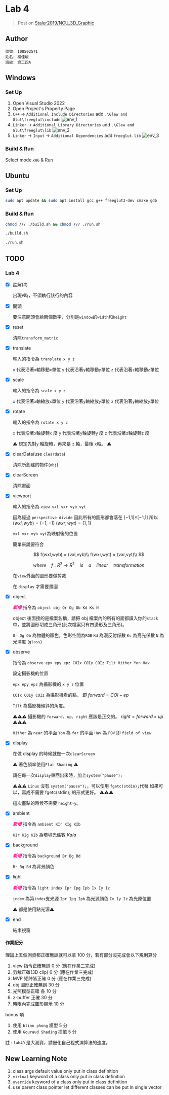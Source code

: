 # Lab 4

> Post on [Staler2019/NCU_3D_Graphic](https://github.com/Staler2019/NCU_3D_Graphic)

## Author

```
學號: 108502571
姓名: 楊佳峻
班級: 資工四A
```

## Windows

### Set Up

1. Open Visual Studio 2022
2. Open Project's Property Page
3. `C++` -> `Additional Include Directories` add `.\Glew and Glut\freeglut\include`
   ![env_1](./doc/env_1.png)
4. `Linker` -> `Additional Library Directories` add `.\Glew and Glut\freeglut\lib`
   ![env_2](./doc/env_2.png)
5. `Linker` -> `Input` -> `Additional Dependencies` add `freeglut.lib`
   ![env_3](./doc/env_3.png)

### Build & Run

Select mode `x86` & Run

## Ubuntu

### Set Up

```.sh
sudo apt update && sudo apt install gcc g++ freeglut3-dev cmake gdb
```

### Build & Run

```.sh
chmod 777 ./build.sh && chmod 777 ./run.sh
```

```.sh
./build.sh
```

```.sh
./run.sh
```

## TODO

### Lab 4

- [x] 註解(#)

  出現`#`時，不須執行該行的內容

- [x] 開頭

  要注意開頭會給兩個數字，分別是`window`的`width`和`height`

- [x] reset

  清除`transform_matrix`

- [x] translate

  輸入的指令為 `translate x y z`

  `x` 代表沿著`x`軸移動`x`單位
  `y` 代表沿著`y`軸移動`y`單位
  `z` 代表沿著`z`軸移動`z`單位

- [x] scale

  輸入的指令為 `scale x y z`

  `x` 代表沿著`x`軸縮放`x`單位
  `y` 代表沿著`y`軸縮放`y`單位
  `z` 代表沿著`y`軸縮放`y`單位

- [x] rotate

  輸入的指令為 `rotate x y z`

  `x` 代表沿著`x`軸旋轉`x` 度
  `y` 代表沿著`y`軸旋轉`y` 度
  `z` 代表沿著`z`軸旋轉`z` 度

  :warning: 規定先對`y` 軸旋轉，再來是 `z` 軸，最後 `x`軸。 :warning:

- [x] clearData(use `cleardata`)

  清除所創建的物件(`obj`)

- [x] clearScreen

  清除畫面

- [x] viewport

  輸入的指令為 `view vxl vxr vyb vyt`

  因為經過 `perspective divide` 因此所有的圖形都會落在 [−1,1]×[−1,1]
  所以 $(wxl,wyb)=(−1,−1)$
  $(wxr,wyt)=(1,1)$

  `vxl vxr vyb vyt`為映射後的位置

  簡單來說要符合

  $$
  f(wxl,wyb) = (vxl,vyb)\\
  f(wxr,wyt) = (vxr,vyt)\\
  $$

  $$
  where \quad f:R^2\rightarrow R^2 \quad is \quad a \quad linear \quad transformation
  $$

  在`view`外面的圖形要做剪裁

  在 `display` 才需要畫圖

- [x] object

  **<font color=DeepPink>_新增_</font>** 指令為 `object obj Or Og Ob Kd Ks N`

  object 後面接的是檔案名稱，請把 obj 檔案內的所有的面都讀入你的`stack`中，並將圖形切成三角形(此次檔案只有四邊形及三角形)。

  `Or Og Ob` 為物體的顏色，色彩空間為`RGB`
  `Kd` 為漫反射係數
  `Ks` 為高光係數
  `N` 為光澤度 (`gloss`)

- [x] observe

  指令為 `observe epx epy epz COIx COIy COIz Tilt Hither Yon Hav`

  設定攝影機的位置

  `epx epy epz` 為攝影機的 `x y z` 位置

  `COIx COIy COIz` 為攝影機看的點， 即 $forward=COI−ep$

  `Tilt` 為攝影機傾斜的角度。

  :warning::warning::warning:
  攝影機的 `forward`、`up`、`right` 應該是正交的。
  $right=forward×up$
  :warning::warning::warning:

  `Hither` 為 `near` 的平面
  `Yon` 為 `far` 的平面
  `Hav` 為 `FOV` 即 `field of view`

- [x] display

  在做 display 的時候就做一次`clearScreen`

  :warning: 著色頻率使用`Flat Shading` :warning:

  請在每一次`display`東西出來時，加上`system("pause");`

  :warning::warning::warning:
  `Linux` 沒有 `system("pause");`，可以使用 `fgetc(stdin);`代替
  如果可以，寫成不需要 fgetc(stdin); 的形式更好。
  :warning::warning::warning:

  這次畫點的時候不需要 `height-y`。

- [x] ambient

  **<font color=DeepPink>_新增_</font>** 指令為 `ambient KIr KIg KIb`

  `KIr KIg KIb` 為環境光係數 $KaIa$

- [x] background

  **<font color=DeepPink>_新增_</font>** 指令為 `background Br Bg Bd`

  `Br Bg Bd` 為背景顏色

- [x] light

  **<font color=DeepPink>_新增_</font>** 指令為 `light index Ipr Ipg Ipb Ix Iy Iz`

  `index` 為第`index`支光源
  `Ipr Ipg Ipb` 為光源顏色
  `Ix Iy Iz` 為光原位置

  :warning: 都是使用點光源:warning:

- [x] end

  結束視窗

#### 作業配分

理論上五個測資都正確無誤就可以拿 100 分，若有部分沒完成會以下規則算分

1. view 指令正確無誤 0 分 (應在作業二完成)
2. 剪裁正確(3D clip) 0 分 (應在作業三完成)
3. MVP 矩陣皆正確 0 分 (應在作業三完成)
4. obj 圖形正確無誤 30 分
5. 光照模型正確 各 10 分
6. z-buffer 正確 30 分
7. 時限內完成圖形顯示 10 分

bonus 項

1. 使用 `blinn phong` 模型 5 分
2. 使用 `Gouraud Shading` 插值 5 分

註 : `lab4D` 是大測資，請優化自己程式演算法的速度。

<!-- :::spoiler

### Lab 3

- [x] 註解(#)

  出現`#`時，不須執行該行的內容

- [x] 開頭

  要注意開頭會給兩個數字，分別是`window`的`width`和`height`

- [x] reset

  清除`transform_matrix`

- [x] translate

  輸入的指令為 `translate x y z`

  `x` 代表沿著`x`軸移動`x`單位
  `y` 代表沿著`y`軸移動`y`單位
  `z` 代表沿著`z`軸移動`z`單位

- [x] scale

  輸入的指令為 `scale x y z`

  `x` 代表沿著`x`軸縮放`x`單位
  `y` 代表沿著`y`軸縮放`y`單位
  `z` 代表沿著`y`軸縮放`y`單位

- [x] rotate

  輸入的指令為 `rotate x y z`

  `x` 代表沿著`x`軸旋轉`x` 度
  `y` 代表沿著`y`軸旋轉`y` 度
  `z` 代表沿著`z`軸旋轉`z` 度

  :warning: 規定先對`y` 軸旋轉，再來是 `z` 軸，最後 `x`軸。 :warning:

- [x] clearData

  清除所創建的物件(`obj`)

- [x] clearScreen

  清除畫面

- [x] viewport

  輸入的指令為 `view vxl vxr vyb vyt`

  因為經過 `perspective divide` 因此所有的圖形都會落在 [−1,1]×[−1,1]
  所以 $(wxl,wyb)=(−1,−1)$
  $(wxr,wyt)=(1,1)$

  `vxl vxr vyb vyt`為映射後的位置

  簡單來說要符合

  $$
  f(wxl,wyb) = (vxl,vyb)\\
  f(wxr,wyt) = (vxr,vyt)\\
  $$

  $$
  where \quad f:R^2\rightarrow R^2 \quad is \quad a \quad linear \quad transformation
  $$

  在`view`外面的圖形要做剪裁

  在 `display` 才需要畫圖

- [x] object

  指令為 `object obj`

  object 後面接的是檔案名稱，請把 obj 檔案內的所有的面都讀入你的`stack`中，並將圖形切成三角形(此次檔案只有四邊形及三角形)。

- [x] observe

  指令為 `observe epx epy epz COIx COIy COIz Tilt Hither Yon Hav`

  設定攝影機的位置

  `epx epy epz` 為攝影機的 `x y z` 位置

  `COIx COIy COIz` 為攝影機看的點， 即 $forward=COI−ep$

  `Tilt` 為攝影機傾斜的角度。

  :warning::warning::warning:
  攝影機的 `forward`、`up`、`right` 應該是正交的。
  $right=forward×up$
  :warning::warning::warning:

  `Hither` 為 `near` 的平面
  `Yon` 為 `far` 的平面
  `Hav` 為 `FOV` 即 `field of view`

- [x] display

  在做 display 的時候就做一次`clearScreen`

  請把圖形的邊界用點線描繪出來(利用`lab1`的`code`)

  請在每一次`display`東西出來時，加上`system("pause");`

  :warning: `Linux` 沒有 `system("pause");`，可以使用 `fgetc(stdin);`代替 :warning:

  這次畫點的時候不需要 `height-y`。

- [x] end

  結束視窗

- [ ] 加分

  刪除背向攝影機的圖形

#### 提示

1. 讀取 obj 資料
2. 完成 MVP 矩陣
3. 刪除網格
4. 完成圖形剪裁
5. 完成 View 縮放矩陣
6. 優化程式

### Lab 2

- [x] 註解(#)

  出現`#`時，不須執行該行的內容

- [x] reset

  清除`transform_matrix`

- [x] translate

  輸入的指令為 `translate x y`

  `x` 代表沿著`x`軸移動`x`單位
  `y` 代表沿著`y`軸移動`y`單位

- [x] scale

  輸入的指令為 `scale x y`

  `x` 代表沿著`x`軸縮放`x`單位
  `y` 代表沿著`y`軸縮放`y`單位

- [x] rotate

  輸入的指令為 `rotate` $\theta$

  $\theta$ 代表對著`z`軸旋轉$\theta$ **度**

- [x] clearData

  清除所創建的物件(square、triangle)

- [x] clearScreen

  清除畫面

- [x] view

  輸入的指令為 `view wxl wxr wyb wyt vxl vxr vyb vyt`

  `wxl wxr wyb wyt`所代表的是映射前的位置
  `vxl vxr vyb vyt`為映射後的位置

  簡單來說要符合

  $$
  f(wxl,wyb) = (vxl,vyb)\\
  f(wxr,wyt) = (vxr,vyt)\\
  $$

  $$
  where \quad f:R^2\rightarrow R^2 \quad is \quad a \quad linear \quad transformation
  $$

  在`view`外面的圖形要做剪裁

  每次`view`都需要把創建的物件`display`出來，請把圖形的邊界用點線描繪出來(利用`lab1`的`code`)

  請在每一次`display`東西出來時，加上`system("pause");`

  :warning: `Linux` 沒有 `system("pause");`，可以使用`fgetc(stdin);`代替 :warning:

  這次畫點的時候不需要 `height-y`

- [x] square

  創建一個頂點為 `(-1,-1)` `(1,-1)` `(1,1)` `(-1,1)` 的正方形

- [x] triangle

  創建一個頂點為 `(0,1)` `(-1,-1)` `(1,-1)` 的三角形

- [x] end

  結束視窗

- [x] 加分

  每個圖形內部填充顏色

### Lab 1

- [x] 畫點( d )

  滑鼠按下時，可以劃出任意圖形，放開時停止

- [x] 畫線( l )

  點擊第一次對應初始座標，點擊第二次對應終點座標。

- [x] 畫圓( o )

  點擊第一次對應圓心，第二次給出圓半徑

- [x] 多邊形( p )

  左鍵點擊對應多邊形的頂點，右鍵點擊完成封閉曲線

- [x] 清除(c)

  按下按鍵後清除屏幕上的圖形

- [x] undo(r)

  按下按鍵後回復清除前的狀態(一次就可以)

- [x] 結束程式(q)

  按下按鍵後關閉視窗。

- [x] 每個圖形賦予不同顏色

::: -->

## New Learning Note

1. class args default value only put in class definition
2. `virtual` keyword of a class only put in class definition
3. `override` keyword of a class only put in class definition
4. use parent class pointer let different classes can be put in single vector
